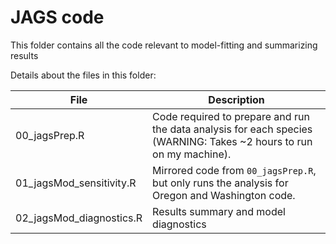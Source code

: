 # JAGS code
This folder contains all the code relevant to model-fitting and summarizing results  
  
Details about the files in this folder:
  
File | Description
---|---------------------------------------------------------------------
00_jagsPrep.R | Code required to prepare and run the data analysis for each species (WARNING: Takes ~2 hours to run on my machine).
01_jagsMod_sensitivity.R | Mirrored code from `00_jagsPrep.R`, but only runs the analysis for Oregon and Washington code. 
02_jagsMod_diagnostics.R | Results summary and model diagnostics
